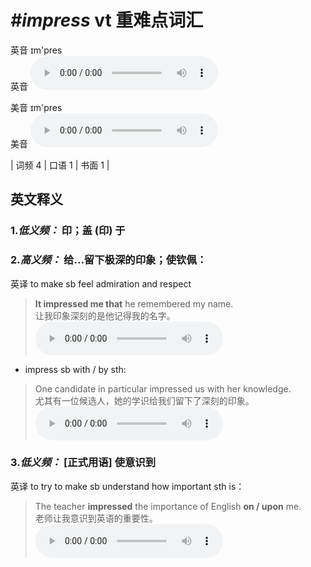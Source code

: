 # ***\#impress*** vt  重难点词汇
英音 ɪm'pres  
英音
<audio src="./media/impress-B.aac" controls="controls"></audio>

美音 ɪm'pres  
美音
<audio src="./media/impress.aac" controls="controls"></audio>



| 词频 4 | 口语 1 | 书面 1 |  

英文释义
---
### 1.*低义频：* **印；盖 (印) 于**  

### 2.*高义频：* **给...留下极深的印象；使钦佩：**  
英译 to make sb feel admiration and respect

 > **It impressed me that** he remembered my name.  
 > 让我印象深刻的是他记得我的名字。    
<audio src="./media/impress-1.aac" controls="controls"></audio>

- impress sb with / by sth:

 > One candidate in particular impressed us with her knowledge.  
 > 尤其有一位候选人，她的学识给我们留下了深刻的印象。    
<audio src="./media/impress-517_AAC.aac" controls="controls"></audio>

### 3.*低义频：* **[正式用语] 使意识到**  
英译 to try to make sb understand how important sth is：

 > The teacher **impressed** the importance of English **on / upon** me.   
 > 老师让我意识到英语的重要性。    
<audio src="./media/impress-4.aac" controls="controls"></audio>


